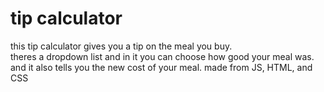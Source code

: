 # tip calculator

this tip calculator gives you a tip on the meal you buy.  
theres a dropdown list and in it you can choose how good your meal was. 
and it also tells you the new cost of your meal.
made from JS, HTML, and CSS
